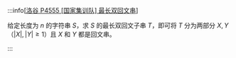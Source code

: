 :::info[[洛谷 P4555 [国家集训队] 最长双回文串](https://www.luogu.com.cn/problem/P4555)]

给定长度为 $n$ 的字符串 $S$，求 $S$ 的最长双回文子串 $T$，即可将 $T$ 分为两部分 $X, Y$（$|X|,|Y|\ge1$）且 $X$ 和 $Y$ 都是回文串。

:::
